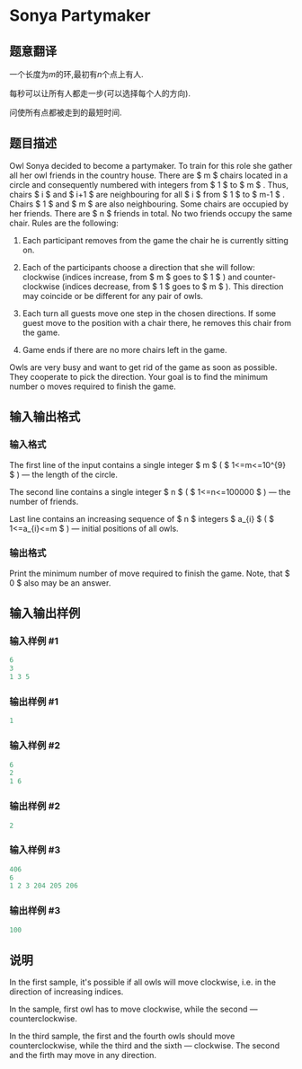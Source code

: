 # Sonya Partymaker

## 题意翻译

一个长度为$m$的环,最初有$n$个点上有人.

每秒可以让所有人都走一步(可以选择每个人的方向).

问使所有点都被走到的最短时间.

## 题目描述

Owl Sonya decided to become a partymaker. To train for this role she gather all her owl friends in the country house. There are $ m $ chairs located in a circle and consequently numbered with integers from $ 1 $ to $ m $ . Thus, chairs $ i $ and $ i+1 $ are neighbouring for all $ i $ from $ 1 $ to $ m-1 $ . Chairs $ 1 $ and $ m $ are also neighbouring. Some chairs are occupied by her friends. There are $ n $ friends in total. No two friends occupy the same chair. Rules are the following:

1. Each participant removes from the game the chair he is currently sitting on.

2. Each of the participants choose a direction that she will follow: clockwise (indices increase, from $ m $ goes to $ 1 $ ) and counter-clockwise (indices decrease, from $ 1 $ goes to $ m $ ). This direction may coincide or be different for any pair of owls.

3. Each turn all guests move one step in the chosen directions. If some guest move to the position with a chair there, he removes this chair from the game.

4. Game ends if there are no more chairs left in the game.

Owls are very busy and want to get rid of the game as soon as possible. They cooperate to pick the direction. Your goal is to find the minimum number o moves required to finish the game.

## 输入输出格式

### 输入格式

The first line of the input contains a single integer $ m $ ( $ 1<=m<=10^{9} $ ) — the length of the circle.

The second line contains a single integer $ n $ ( $ 1<=n<=100000 $ ) — the number of friends.

Last line contains an increasing sequence of $ n $ integers $ a_{i} $ ( $ 1<=a_{i}<=m $ ) — initial positions of all owls.

### 输出格式

Print the minimum number of move required to finish the game. Note, that $ 0 $ also may be an answer.

## 输入输出样例

### 输入样例 #1

```cpp
6
3
1 3 5

```
### 输出样例 #1

```cpp
1

```
### 输入样例 #2

```cpp
6
2
1 6

```
### 输出样例 #2

```cpp
2

```
### 输入样例 #3

```cpp
406
6
1 2 3 204 205 206

```
### 输出样例 #3

```cpp
100

```
## 说明

In the first sample, it's possible if all owls will move clockwise, i.e. in the direction of increasing indices.

In the sample, first owl has to move clockwise, while the second — counterclockwise.

In the third sample, the first and the fourth owls should move counterclockwise, while the third and the sixth — clockwise. The second and the firth may move in any direction.

